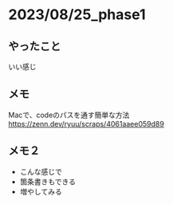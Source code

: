 <!-- readme.md -->

# 2023/08/25_phase1
## やったこと
いい感じ

## メモ
Macで、codeのパスを通す簡単な方法
https://zenn.dev/ryuu/scraps/4061aaee059d89

## メモ２
- こんな感じで
- 箇条書きもできる
- 増やしてみる